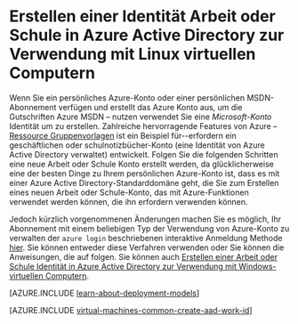<properties
   pageTitle="Erstellen eine geschäftlichen oder schulnotizbücher Identität in AAD | Microsoft Azure"
   description="Informationen Sie zum Erstellen einer geschäftlichen oder schulnotizbücher Identität in Azure Active Directory zur Verwendung mit Ihrer Linux-virtuellen Computern."
   services="virtual-machines-linux"
   documentationCenter=""
   authors="squillace"
   manager="timlt"
   editor=""
   tags="azure-service-management,azure-resource-manager"/>

<tags
   ms.service="virtual-machines-linux"
   ms.devlang="na"
   ms.topic="article"
   ms.tgt_pltfrm="vm-linux"
   ms.workload="infrastructure"
   ms.date="08/23/2016"
   ms.author="rasquill"/>

# <a name="creating-a-work-or-school-identity-in-azure-active-directory-to-use-with-linux-vms"></a>Erstellen einer Identität Arbeit oder Schule in Azure Active Directory zur Verwendung mit Linux virtuellen Computern

Wenn Sie ein persönliches Azure-Konto oder einer persönlichen MSDN-Abonnement verfügen und erstellt das Azure Konto aus, um die Gutschriften Azure MSDN – nutzen verwendet Sie eine *Microsoft-Konto* Identität um zu erstellen. Zahlreiche hervorragende Features von Azure – [Ressource Gruppenvorlagen](../azure-resource-manager/resource-group-overview.md) ist ein Beispiel für--erfordern ein geschäftlichen oder schulnotizbücher-Konto (eine Identität von Azure Active Directory verwaltet) entwickelt. Folgen Sie die folgenden Schritten eine neue Arbeit oder Schule Konto erstellt werden, da glücklicherweise eine der besten Dinge zu Ihrem persönlichen Azure-Konto ist, dass es mit einer Azure Active Directory-Standarddomäne geht, die Sie zum Erstellen eines neuen Arbeit oder Schule-Konto, das mit Azure-Funktionen verwendet werden können, die ihn erfordern verwenden können.

Jedoch kürzlich vorgenommenen Änderungen machen Sie es möglich, Ihr Abonnement mit einem beliebigen Typ der Verwendung von Azure-Konto zu verwalten der `azure login` beschriebenen interaktive Anmeldung Methode [hier](../xplat-cli-connect.md). Sie können entweder diese Verfahren verwenden oder Sie können die Anweisungen, die auf folgen. Sie können auch [Erstellen einer Arbeit oder Schule Identität in Azure Active Directory zur Verwendung mit Windows-virtuellen Computern](virtual-machines-windows-create-aad-work-id.md).

[AZURE.INCLUDE [learn-about-deployment-models](../../includes/learn-about-deployment-models-both-include.md)]

[AZURE.INCLUDE [virtual-machines-common-create-aad-work-id](../../includes/virtual-machines-common-create-aad-work-id.md)]
